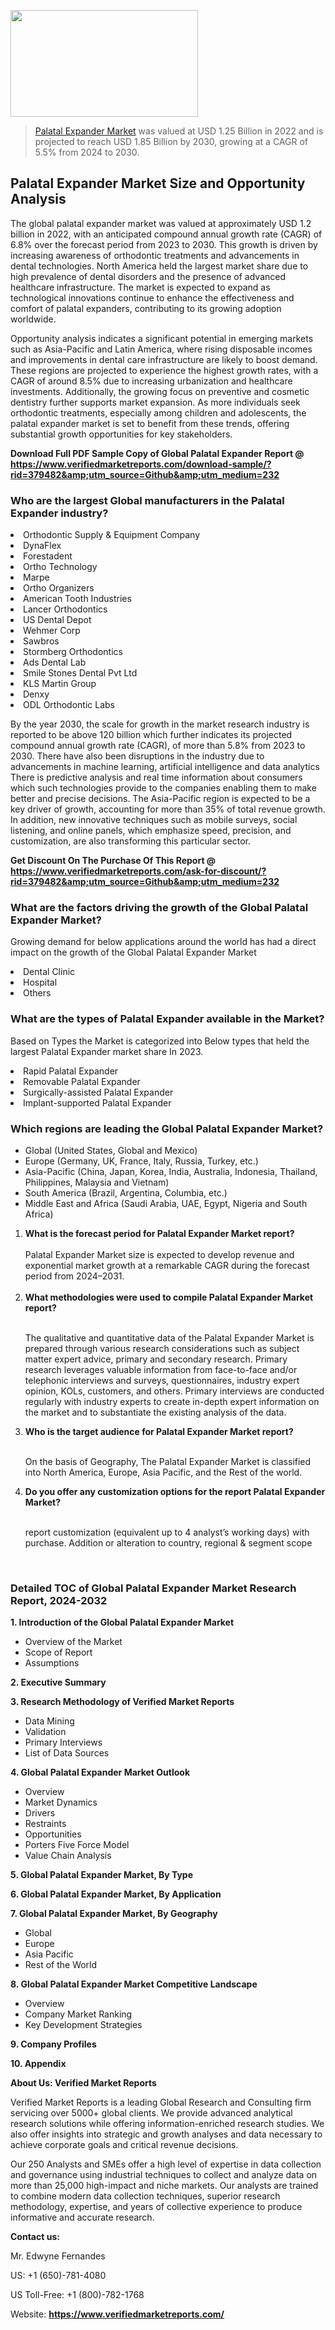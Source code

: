 <img src="https://ffe5etoiles.com/wp-content/uploads/2024/12/MST1-300x171.png" alt="" width="300" height="171" class="alignnone size-medium wp-image-20088" /><blockquote><p><p><a href="https://www.verifiedmarketreports.com/download-sample/?rid=379482&utm_source=Github&utm_medium=232" target="_blank">Palatal Expander Market</a> was valued at USD 1.25 Billion in 2022 and is projected to reach USD 1.85 Billion by 2030, growing at a CAGR of 5.5% from 2024 to 2030.</p></blockquote><p><h2>Palatal Expander Market Size and Opportunity Analysis</h2><p>The global palatal expander market was valued at approximately USD 1.2 billion in 2022, with an anticipated compound annual growth rate (CAGR) of 6.8% over the forecast period from 2023 to 2030. This growth is driven by increasing awareness of orthodontic treatments and advancements in dental technologies. North America held the largest market share due to high prevalence of dental disorders and the presence of advanced healthcare infrastructure. The market is expected to expand as technological innovations continue to enhance the effectiveness and comfort of palatal expanders, contributing to its growing adoption worldwide.</p><p>Opportunity analysis indicates a significant potential in emerging markets such as Asia-Pacific and Latin America, where rising disposable incomes and improvements in dental care infrastructure are likely to boost demand. These regions are projected to experience the highest growth rates, with a CAGR of around 8.5% due to increasing urbanization and healthcare investments. Additionally, the growing focus on preventive and cosmetic dentistry further supports market expansion. As more individuals seek orthodontic treatments, especially among children and adolescents, the palatal expander market is set to benefit from these trends, offering substantial growth opportunities for key stakeholders.</p></p><p class=""><strong>Download Full PDF Sample Copy of Global Palatal Expander Report @ <a href="https://www.verifiedmarketreports.com/download-sample/?rid=379482&amp;utm_source=Github&amp;utm_medium=232" target="_blank">https://www.verifiedmarketreports.com/download-sample/?rid=379482&amp;utm_source=Github&amp;utm_medium=232</a></strong></p><h3 id="" class="">Who are the largest Global manufacturers in the Palatal Expander industry?</h3><p><li>Orthodontic Supply & Equipment Company</li><li> DynaFlex</li><li> Forestadent</li><li> Ortho Technology</li><li> Marpe</li><li> Ortho Organizers</li><li> American Tooth Industries</li><li> Lancer Orthodontics</li><li> US Dental Depot</li><li> Wehmer Corp</li><li> Sawbros</li><li> Stormberg Orthodontics</li><li> Ads Dental Lab</li><li> Smile Stones Dental Pvt Ltd</li><li> KLS Martin Group</li><li> Denxy</li><li> ODL Orthodontic Labs</li></p><div class=""><div class="" dir="" data-message-author-role="" data-message-id="" data-message-model-slug=""><div class=""><div class=""><div class=""><div class="" dir="" data-message-author-role="" data-message-id="" data-message-model-slug=""><div class=""><div class=""><p>By the year 2030, the scale for growth in the market research industry is reported to be above 120 billion which further indicates its projected compound annual growth rate (CAGR), of more than 5.8% from 2023 to 2030. There have also been disruptions in the industry due to advancements in machine learning, artificial intelligence and data analytics There is predictive analysis and real time information about consumers which such technologies provide to the companies enabling them to make better and precise decisions. The Asia-Pacific region is expected to be a key driver of growth, accounting for more than 35% of total revenue growth. In addition, new innovative techniques such as mobile surveys, social listening, and online panels, which emphasize speed, precision, and customization, are also transforming this particular sector.</p><p><strong>Get Discount On The Purchase Of This Report @&nbsp; <a href="https://www.verifiedmarketreports.com/ask-for-discount/?rid=379482&amp;utm_source=Github&amp;utm_medium=232" target="_blank">https://www.verifiedmarketreports.com/ask-for-discount/?rid=379482&amp;utm_source=Github&amp;utm_medium=232</a></strong></p></div></div></div></div></div></div></div></div><h3 id="" class="">What are the factors driving the growth of the Global Palatal Expander Market?</h3><p id="" class="">Growing demand for below applications around the world has had a direct impact on the growth of the Global Palatal Expander Market</p><p id="" class=""><li>Dental Clinic</li><li> Hospital</li><li> Others</li></p><h3 id="" class="">What are the types of Palatal Expander available in the Market?</h3><p id="" class="">Based on Types the Market is categorized into Below types that held the largest Palatal Expander market share In 2023.</p><p id="" class=""><li>Rapid Palatal Expander</li><li> Removable Palatal Expander</li><li> Surgically-assisted Palatal Expander</li><li> Implant-supported Palatal Expander</li></p><h3 id="" class="">Which regions are leading the Global Palatal Expander Market?</h3><ul><li>Global (United States, Global and Mexico)</li><li>Europe (Germany, UK, France, Italy, Russia, Turkey, etc.)</li><li>Asia-Pacific (China, Japan, Korea, India, Australia, Indonesia, Thailand, Philippines, Malaysia and Vietnam)</li><li>South America (Brazil, Argentina, Columbia, etc.)</li><li>Middle East and Africa (Saudi Arabia, UAE, Egypt, Nigeria and South Africa)</li></ul><p><ol><li><strong>What is the forecast period for Palatal Expander Market report?<br /></strong><br /><span data-sheets-root="1" data-sheets-value="{&quot;1&quot;:2,&quot;2&quot;:&quot;XXXX size is expected to develop revenue and exponential market growth at a remarkable CAGR during the forecast period from 2024&ndash;2030.&quot;}" data-sheets-userformat="{&quot;2&quot;:12674,&quot;4&quot;:{&quot;1&quot;:2,&quot;2&quot;:16776960},&quot;10&quot;:2,&quot;11&quot;:0,&quot;15&quot;:&quot;Arial&quot;,&quot;16&quot;:12}">Palatal Expander Market size is expected to develop revenue and exponential market growth at a remarkable CAGR during the forecast period from 2024&ndash;2031.</span><br /><br /></li><li><strong>What methodologies were used to compile Palatal Expander Market report?<br /><br /></strong><p>The qualitative and quantitative data of the&nbsp;Palatal Expander Market is prepared through various research considerations such as subject matter expert advice, primary and secondary research. Primary research leverages valuable information from face-to-face and/or telephonic interviews and surveys, questionnaires, industry expert opinion, KOLs, customers, and others. Primary interviews are conducted regularly with industry experts to create in-depth expert information on the market and to substantiate the existing analysis of the data.&nbsp;</p></li><li><strong>Who is the target audience for Palatal Expander Market report?<br /><br /></strong><p>On the basis of Geography, The&nbsp;Palatal Expander Market is classified into North America, Europe, Asia Pacific, and the Rest of the world.</p></li><li><strong>Do you offer any customization options for the report Palatal Expander Market?<br /><br /></strong><p>report customization (equivalent up to 4 analyst&rsquo;s working days) with purchase. Addition or alteration to country, regional &amp; segment scope</p><p>&nbsp;</p></li></ol></p><h3 id="" class="">Detailed TOC of Global Palatal Expander Market Research Report, 2024-2032</h3><p id="" class=""><strong>1. Introduction of the Global Palatal Expander Market</strong></p><ul><li>Overview of the Market</li><li>Scope of Report</li><li>Assumptions</li></ul><p id="" class=""><strong>2. Executive Summary</strong></p><p id="" class=""><strong>3. Research Methodology of&nbsp;Verified Market Reports</strong></p><ul><li>Data Mining</li><li>Validation</li><li>Primary Interviews</li><li>List of Data Sources</li></ul><p id="" class=""><strong>4. Global Palatal Expander Market Outlook</strong></p><ul><li>Overview</li><li>Market Dynamics</li><li>Drivers</li><li>Restraints</li><li>Opportunities</li><li>Porters Five Force Model</li><li>Value Chain Analysis</li></ul><p id="" class=""><strong>5. Global Palatal Expander Market, By&nbsp;Type</strong></p><p id="" class=""><strong>6. Global Palatal Expander Market, By Application</strong></p><p id="" class=""><strong>7. Global Palatal Expander Market, By Geography</strong></p><ul><li>Global</li><li>Europe</li><li>Asia Pacific</li><li>Rest of the World</li></ul><p id="" class=""><strong>8. Global Palatal Expander Market Competitive Landscape</strong></p><ul><li>Overview</li><li>Company Market Ranking</li><li>Key Development Strategies</li></ul><p id="" class=""><strong>9. Company Profiles</strong></p><p id="" class=""><strong>10. Appendix</strong></p><p id="" class=""><strong>About Us: Verified Market Reports</strong></p><p id="" class="">Verified Market Reports is a leading Global Research and Consulting firm servicing over 5000+ global clients. We provide advanced analytical research solutions while offering information-enriched research studies. We also offer insights into strategic and growth analyses and data necessary to achieve corporate goals and critical revenue decisions.</p><p id="" class="">Our 250 Analysts and SMEs offer a high level of expertise in data collection and governance using industrial techniques to collect and analyze data on more than 25,000 high-impact and niche markets. Our analysts are trained to combine modern data collection techniques, superior research methodology, expertise, and years of collective experience to produce informative and accurate research.</p><p id="" class=""><strong>Contact us:</strong></p><p id="" class="">Mr. Edwyne Fernandes</p><p id="" class="">US: +1 (650)-781-4080</p><p id="" class="">US Toll-Free: +1 (800)-782-1768</p><p id="" class="">Website: <a target="" data-test-app-aware-link=""><strong>https://www.verifiedmarketreports.com/</strong></a></p>
